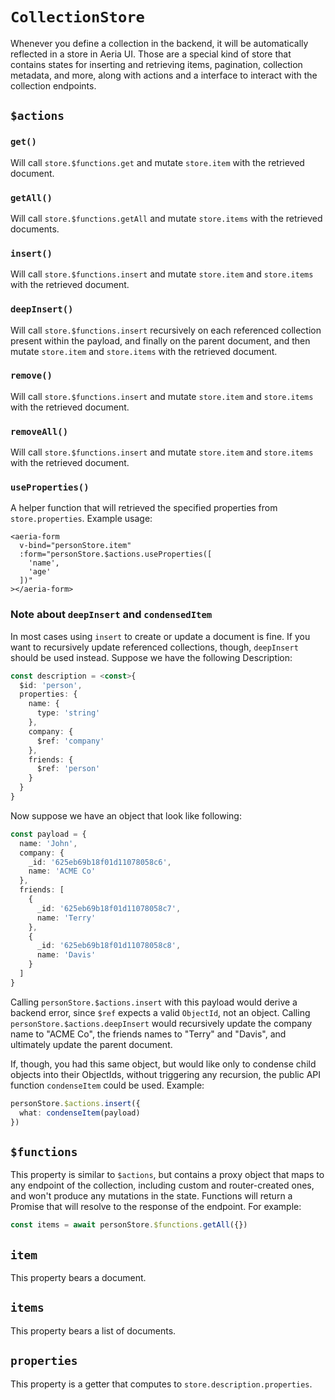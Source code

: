 # `CollectionStore`

Whenever you define a collection in the backend, it will be automatically reflected in a store in Aeria UI. Those are a special kind of store that contains states for inserting and retrieving items, pagination, collection metadata, and more, along with actions and a interface to interact with the collection endpoints.

## `$actions` <Badge type="tip" text="Record<string, (...args: any[]) => any" />

### `get()`

Will call `store.$functions.get` and mutate `store.item` with the retrieved document.

### `getAll()`

Will call `store.$functions.getAll` and mutate `store.items` with the retrieved documents.

### `insert()`

Will call `store.$functions.insert` and mutate `store.item` and `store.items` with the retrieved document.

### `deepInsert()`

Will call `store.$functions.insert` recursively on each referenced collection present within the payload, and finally on the parent document, and then mutate `store.item` and `store.items` with the retrieved document.

### `remove()`

Will call `store.$functions.insert` and mutate `store.item` and `store.items` with the retrieved document.

### `removeAll()`

Will call `store.$functions.insert` and mutate `store.item` and `store.items` with the retrieved document.

### `useProperties()` <Badge type="tip" text="(properties: Array<string>) => Record<string, CollectionProperty>" />

A helper function that will retrieved the specified properties from `store.properties`. Example usage:

```vue
<aeria-form
  v-bind="personStore.item"
  :form="personStore.$actions.useProperties([
    'name',
    'age'
  ])"
></aeria-form>
```

### Note about `deepInsert` and `condensedItem`

In most cases using `insert` to create or update a document is fine. If you want to recursively update referenced collections, though, `deepInsert` should be used instead. Suppose we have the following Description:

```typescript
const description = <const>{
  $id: 'person',
  properties: {
    name: {
      type: 'string'
    },
    company: {
      $ref: 'company'
    },
    friends: {
      $ref: 'person'
    }
  }
}
```

Now suppose we have an object that look like following:

```typescript
const payload = {
  name: 'John',
  company: {
    _id: '625eb69b18f01d11078058c6',
    name: 'ACME Co'
  },
  friends: [
    {
      _id: '625eb69b18f01d11078058c7',
      name: 'Terry'
    },
    {
      _id: '625eb69b18f01d11078058c8',
      name: 'Davis'
    }
  ]
}
```

Calling `personStore.$actions.insert` with this payload would derive a backend error, since `$ref` expects a valid `ObjectId`, not an object. Calling `personStore.$actions.deepInsert` would recursively update the company name to "ACME Co", the friends names to "Terry" and "Davis", and ultimately update the parent document.

If, though, you had this same object, but would like only to condense child objects into their ObjectIds, without triggering any recursion, the public API function `condenseItem` could be used. Example:

```typescript
personStore.$actions.insert({
  what: condenseItem(payload)
})
```


## `$functions` <Badge type="tip" text="Record<string, (...args: any[]) => any" />

This property is similar to `$actions`, but contains a proxy object that maps to any endpoint of the collection, including custom and router-created ones, and won't produce any mutations in the state. Functions will return a Promise that will resolve to the response of the endpoint.
For example:

```typescript
const items = await personStore.$functions.getAll({})
```

## `item` <Badge type="tip" text="TDocument" />

This property bears a document.

## `items` <Badge type="tip" text="Array<TDocument>" />

This property bears a list of documents.

## `properties` <Badge type="tip" text="TDescription['properties']" />

This property is a getter that computes to `store.description.properties`.

